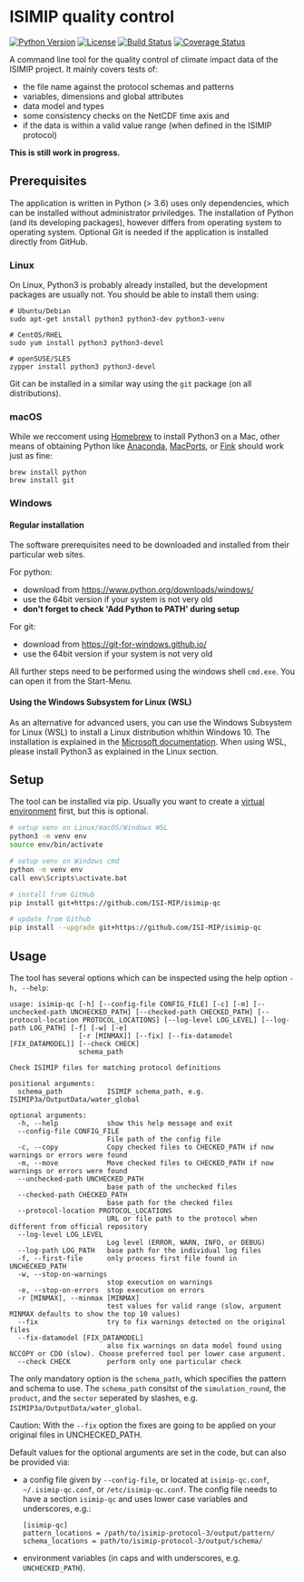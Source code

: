 ISIMIP quality control
======================

[![Python Version](https://img.shields.io/badge/python-3.7|3.8-blue)](https://www.python.org/)
[![License](https://img.shields.io/badge/License-MIT-green)](https://github.com/ISI-MIP/isimip-qc/blob/master/LICENSE)
[![Build Status](https://travis-ci.org/ISI-MIP/isimip-qc.svg?branch=master)](https://travis-ci.org/ISI-MIP/isimip-qc)
[![Coverage Status](https://coveralls.io/repos/github/ISI-MIP/isimip-qc/badge.svg?branch=master)](https://coveralls.io/github/ISI-MIP/isimip-qc?branch=master)

A command line tool for the quality control of climate impact data of the ISIMIP project. It mainly covers tests of:
- the file name against the protocol schemas and patterns
- variables, dimensions and global attributes
- data model and types
- some consistency checks on the NetCDF time axis and
- if the data is within a valid value range (when defined in the ISIMIP protocol)

**This is still work in progress.**


Prerequisites
-------------

The application is written in Python (> 3.6) uses only dependencies, which can be installed without administrator priviledges. The installation of Python (and its developing packages), however differs from operating system to operating system. Optional Git is needed if the application is installed directly from GitHub.

### Linux

On Linux, Python3 is probably already installed, but the development packages are usually not. You should be able to install them using:

```
# Ubuntu/Debian
sudo apt-get install python3 python3-dev python3-venv

# CentOS/RHEL
sudo yum install python3 python3-devel

# openSUSE/SLES
zypper install python3 python3-devel
```

Git can be installed in a similar way using the `git` package (on all distributions).

### macOS

While we reccoment using [Homebrew](https://brew.sh) to install Python3 on a Mac, other means of obtaining Python like [Anaconda](https://www.anaconda.com/products/individual), [MacPorts](https://www.macports.org/), or [Fink](https://www.finkproject.org/) should work just as fine:

```
brew install python
brew install git
```

### Windows

#### Regular installation

The software prerequisites need to be downloaded and installed from their particular web sites.

For python:
* download from <https://www.python.org/downloads/windows/>
* use the 64bit version if your system is not very old
* **don't forget to check 'Add Python to PATH' during setup**

For git:
* download from <https://git-for-windows.github.io/>
* use the 64bit version if your system is not very old

All further steps need to be performed using the windows shell `cmd.exe`. You can open it from the Start-Menu.

#### Using the Windows Subsystem for Linux (WSL)

As an alternative for advanced users, you can use the Windows Subsystem for Linux (WSL) to install a Linux distribution whithin Windows 10. The installation is explained in the [Microsoft documentation](https://docs.microsoft.com/en-us/windows/wsl/install-win10). When using WSL, please install Python3 as explained in the Linux section.

Setup
-----

The tool can be installed via pip. Usually you want to create a [virtual environment]() first, but this is optional.

```bash
# setup venv on Linux/macOS/Windows WSL
python3 -m venv env
source env/bin/activate

# setup venv on Windows cmd
python -m venv env
call env\Scripts\activate.bat

# install from GitHub
pip install git+https://github.com/ISI-MIP/isimip-qc

# update from Github
pip install --upgrade git+https://github.com/ISI-MIP/isimip-qc
```

Usage
-----

The tool has several options which can be inspected using the help option `-h, --help`:

```plain
usage: isimip-qc [-h] [--config-file CONFIG_FILE] [-c] [-m] [--unchecked-path UNCHECKED_PATH] [--checked-path CHECKED_PATH] [--protocol-location PROTOCOL_LOCATIONS] [--log-level LOG_LEVEL] [--log-path LOG_PATH] [-f] [-w] [-e]
                 [-r [MINMAX]] [--fix] [--fix-datamodel [FIX_DATAMODEL]] [--check CHECK]
                 schema_path

Check ISIMIP files for matching protocol definitions

positional arguments:
  schema_path           ISIMIP schema_path, e.g. ISIMIP3a/OutputData/water_global

optional arguments:
  -h, --help            show this help message and exit
  --config-file CONFIG_FILE
                        File path of the config file
  -c, --copy            Copy checked files to CHECKED_PATH if now warnings or errors were found
  -m, --move            Move checked files to CHECKED_PATH if now warnings or errors were found
  --unchecked-path UNCHECKED_PATH
                        base path of the unchecked files
  --checked-path CHECKED_PATH
                        base path for the checked files
  --protocol-location PROTOCOL_LOCATIONS
                        URL or file path to the protocol when different from official repository
  --log-level LOG_LEVEL
                        Log level (ERROR, WARN, INFO, or DEBUG)
  --log-path LOG_PATH   base path for the individual log files
  -f, --first-file      only process first file found in UNCHECKED_PATH
  -w, --stop-on-warnings
                        stop execution on warnings
  -e, --stop-on-errors  stop execution on errors
  -r [MINMAX], --minmax [MINMAX]
                        test values for valid range (slow, argument MINMAX defaults to show the top 10 values)
  --fix                 try to fix warnings detected on the original files
  --fix-datamodel [FIX_DATAMODEL]
                        also fix warnings on data model found using NCCOPY or CDO (slow). Choose preferred tool per lower case argument.
  --check CHECK         perform only one particular check
```

The only mandatory option is the `schema_path`, which specifies the pattern and schema to use. The `schema_path` consitst of the `simulation_round`, the `product`, and the `sector` seperated by slashes, e.g. `ISIMIP3a/OutputData/water_global`.

Caution: With the `--fix` option the fixes are going to be applied on your original files in UNCHECKED_PATH.

Default values for the optional arguments are set in the code, but can also be provided via:

* a config file given by `--config-file`, or located at `isimip-qc.conf`, `~/.isimip-qc.conf`, or `/etc/isimip-qc.conf`. The config file needs to have a section `isimip-qc` and uses lower case variables and underscores, e.g.:
    ```
    [isimip-qc]
    pattern_locations = /path/to/isimip-protocol-3/output/pattern/
    schema_locations = path/to/isimip-protocol-3/output/schema/
    ```

* environment variables (in caps and with underscores, e.g. `UNCHECKED_PATH`).
